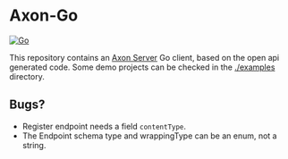 # Axon-Go

[![Go](https://github.com/manuelarte/axonserver-connector-go/actions/workflows/go.yml/badge.svg)](https://github.com/manuelarte/axon-go/actions/workflows/go.yml)

This repository contains an [Axon Server][1] Go client, based on the open api generated code.
Some demo projects can be checked in the [./examples](./examples) directory.

## Bugs?

+ Register endpoint needs a field `contentType`.
+ The Endpoint schema type and wrappingType can be an enum, not a string.


[1]: https://axoniq.io/product-overview/axon-server

